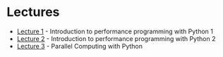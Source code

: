 # Lectures

* [Lecture 1](01) - Introduction to performance programming with Python 1
* [Lecture 2](02) - Introduction to performance programming with Python 2
* [Lecture 3](03) - Parallel Computing with Python 